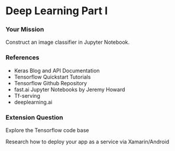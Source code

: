 # Deep Learning Part I

### Your Mission

Construct an image classifier in Jupyter Notebook.

### References

* Keras Blog and API Documentation
* Tensorflow Quickstart Tutorials
* Tensorflow Github Repository 
* fast.ai Jupyter Notebooks by Jeremy Howard 
* Tf-serving
* deeplearning.ai

### Extension Question

Explore the Tensorflow code base

Research how to deploy your app as a service via Xamarin/Android

